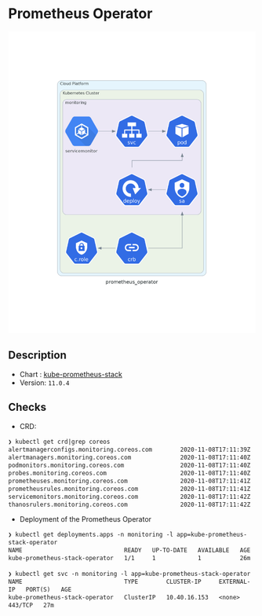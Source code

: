# Prometheus Operator

![prometheus-operator](../../img/prometheus_operator.png)

## Description

* Chart : [kube-prometheus-stack](https://artifacthub.io/packages/helm/prometheus-community/kube-prometheus-stack)
* Version: `11.0.4`

## Checks

* CRD:

```shell
❯ kubectl get crd|grep coreos
alertmanagerconfigs.monitoring.coreos.com        2020-11-08T17:11:39Z
alertmanagers.monitoring.coreos.com              2020-11-08T17:11:40Z
podmonitors.monitoring.coreos.com                2020-11-08T17:11:40Z
probes.monitoring.coreos.com                     2020-11-08T17:11:40Z
prometheuses.monitoring.coreos.com               2020-11-08T17:11:41Z
prometheusrules.monitoring.coreos.com            2020-11-08T17:11:41Z
servicemonitors.monitoring.coreos.com            2020-11-08T17:11:42Z
thanosrulers.monitoring.coreos.com               2020-11-08T17:11:42Z
```

* Deployment of the Prometheus Operator

```shell
❯ kubectl get deployments.apps -n monitoring -l app=kube-prometheus-stack-operator
NAME                             READY   UP-TO-DATE   AVAILABLE   AGE
kube-prometheus-stack-operator   1/1     1            1           26m

❯ kubectl get svc -n monitoring -l app=kube-prometheus-stack-operator
NAME                             TYPE        CLUSTER-IP     EXTERNAL-IP   PORT(S)   AGE
kube-prometheus-stack-operator   ClusterIP   10.40.16.153   <none>        443/TCP   27m
```
